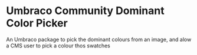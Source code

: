 # Umbraco Community Dominant Color Picker

An Umbraco package to pick the dominant colours from an image, and alow a CMS user to pick a colour thos swatches